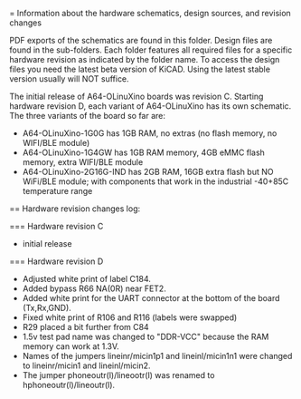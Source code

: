 = Information about the hardware schematics, design sources, and revision changes

PDF exports of the schematics are found in this folder.
Design files are found in the sub-folders.
Each folder features all required files for a specific hardware revision as indicated by the folder name.
To access the design files you need the latest beta version of KiCAD.
Using the latest stable version usually will NOT suffice.

The initial release of A64-OLinuXino boards was revision C.
Starting hardware revision D, each variant of A64-OLinuXino has its own schematic.
The three variants of the board so far are:

- A64-OLinuXino-1G0G has 1GB RAM, no extras (no flash memory, no WIFI/BLE module)
- A64-OLinuXino-1G4GW has 1GB RAM memory, 4GB eMMC flash memory, extra WIFI/BLE module
- A64-OLinuXino-2G16G-IND has 2GB RAM, 16GB extra flash but NO WiFi/BLE module; with components that work in the industrial -40+85C temperature range

== Hardware revision changes log:

=== Hardware revision C

- initial release

=== Hardware revision D

- Adjusted white print of label C184.
- Added bypass R66 NA(0R) near FET2.
- Added white print for the UART connector at the bottom of the board (Tx,Rx,GND).
- Fixed white print of R106 and R116 (labels were swapped)
- R29 placed a bit further from C84
- 1.5v test pad name was changed to "DDR-VCC" because the RAM memory can work at 1.3V.
- Names of the jumpers lineinr/micin1p1 and lineinl/micin1n1 were changed to lineinr/micin1 and lineinl/micin2.
- The jumper phoneoutr(l)/lineootr(l) was renamed to hphoneoutr(l)/lineoutr(l).
